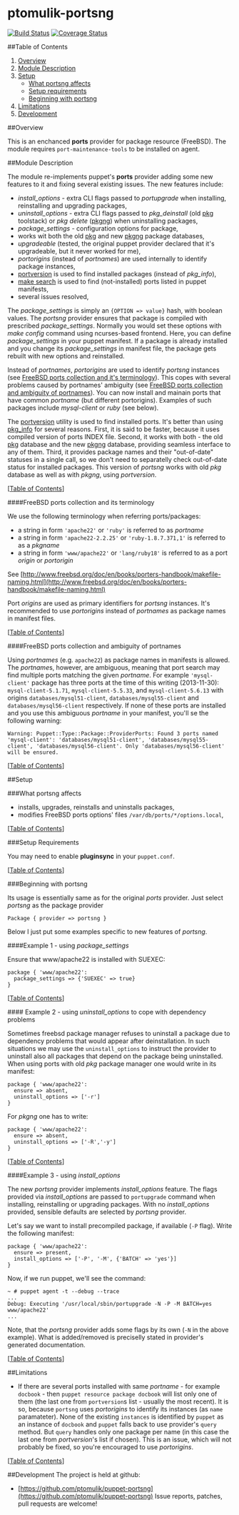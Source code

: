 # ptomulik-portsng

[![Build Status](https://travis-ci.org/ptomulik/puppet-portsng.png?branch=master)](https://travis-ci.org/ptomulik/puppet-portsng)
[![Coverage Status](https://coveralls.io/repos/ptomulik/puppet-portsng/badge.png?branch=master)](https://coveralls.io/r/ptomulik/puppet-portsng?branch=master)

##<a id="table-of-contents"></a>Table of Contents

1. [Overview](#overview)
2. [Module Description](#module-description)
3. [Setup](#setup)
    * [What portsng affects](#what-portsng-affects)
    * [Setup requirements](#setup-requirements)
    * [Beginning with portsng](#beginning-with-portsng)
4. [Limitations](#limitations)
5. [Development](#development)

##<a id="overview"></a>Overview

This is an enchanced __ports__ provider for package resource (FreeBSD). The
module requires ``port-maintenance-tools`` to be installed on agent.

##<a id="module-description"></a>Module Description

The module re-implements puppet's __ports__ provider adding some new features
to it and fixing several existing issues. The new features include:

  * *install_options* - extra CLI flags passed to *portupgrade* when
    installing, reinstalling and upgrading packages,
  * *uninstall_options* - extra CLI flags passed to *pkg_deinstall* (old
    [pkg](http://www.freebsd.org/doc/handbook/packages-using.html) toolstack)
    or *pkg delete*
    ([pkgng](http://www.freebsd.org/doc/handbook/pkgng-intro.html)) when
    uninstalling packages,
  * *package_settings* - configuration options for package,
  * works wit both the old
    [pkg](http://www.freebsd.org/doc/handbook/packages-using.html) and new
    [pkgng](http://www.freebsd.org/doc/handbook/pkgng-intro.html) package
    databases,
  * *upgradeable* (tested, the original puppet provider declared that it's
    upgradeable, but it never worked for me),
  * *portorigins* (instead of *portnames*) are used internally to identify
    package instances,
  * [portversion](http://www.freebsd.org/cgi/man.cgi?query=portversion&manpath=ports&sektion=1)
    is used to find installed packages (instead of *pkg_info*),
  * [make search](http://www.freebsd.org/cgi/man.cgi?query=ports&sektion=7) is
    used to find (not-installed) ports listed in puppet manifests,
  * several issues resolved,

The *package_settings* is simply an `{OPTION => value}` hash, with boolean
values. The *portsng* provider ensures that package is compiled with prescribed
*package_settings*. Normally you would set these options with *make config*
command using ncurses-based frontend. Here, you can define *package_settings*
in your puppet manifest. If a package is already installed and you change its
*package_settings* in manifest file, the package gets rebuilt with new options
and reinstalled.

Instead of *portnames*, *portorigins* are used to identify *portsng* instances
(see [FreeBSD ports collection and it's
terminology](#freebsd-ports-collection-and-its-terminology)). This copes with
several problems caused by portnames' ambiguity (see [FreeBSD ports collection
and ambiguity of
portnames](#freebsd-ports-collection-and-ambiguity-of-portnames)). You can now
install and mainain ports that have common *portname* (but different
portorigins). Examples of such packages include *mysql-client* or *ruby* (see
below).

The [portversion](http://www.freebsd.org/cgi/man.cgi?query=portversion&manpath=ports&sektion=1)
utility is used to find installed ports. It's better than using
[pkg_info](http://www.freebsd.org/cgi/man.cgi?query=pkg_info&sektion=1) for
several reasons. First, it is said to be faster, because it uses compiled
version of ports INDEX file. Second, it works with both - the old
[pkg](http://www.freebsd.org/doc/handbook/packages-using.html) database and the
new [pkgng](http://www.freebsd.org/doc/handbook/pkgng-intro.html) database,
providing seamless interface to any of them. Third, it provides package names
and their "out-of-date" statuses in a single call, so we don't need to
separatelly check out-of-date status for installed packages. This version of
*portsng* works with old *pkg* database as well as with *pkgng*, using
*portversion*.

[[Table of Contents](#table-of-contents)]

####<a id="freebsd-ports-collection-and-its-terminology"></a>FreeBSD ports collection and its terminology

We use the following terminology when referring ports/packages:

  * a string in form `'apache22'` or `'ruby'` is referred to as *portname*
  * a string in form `'apache22-2.2.25'` or `'ruby-1.8.7.371,1'` is referred to
    as a *pkgname*
  * a string in form `'www/apache22'` or `'lang/ruby18'` is referred to as a
    port *origin* or *portorigin*

See [http://www.freebsd.org/doc/en/books/porters-handbook/makefile-naming.html](http://www.freebsd.org/doc/en/books/porters-handbook/makefile-naming.html)

Port *origins* are used as primary identifiers for *portsng* instances. It's recommended to use *portorigins* instead of *portnames* as package names in manifest files.

[[Table of Contents](#table-of-contents)]

####<a id="freebsd-ports-collection-and-ambiguity-of-portnames"></a>FreeBSD ports collection and ambiguity of portnames

Using *portnames* (e.g. `apache22`) as package names in manifests is allowed.
The *portname*s, however, are ambiguous, meaning that port search may find
multiple ports matching the given *portname*. For example `'mysql-client'`
package has three ports at the time of this writing  (2013-11-30):
`mysql-client-5.1.71`, `mysql-client-5.5.33`, and `mysql-client-5.6.13` with
origins `databases/mysql51-client`, `databases/mysql55-client` and
`databases/mysql56-client` respectively. If none of these ports are installed
and you use this ambiguous *portname* in your manifest, you'll se the following
warning:

```console
Warning: Puppet::Type::Package::ProviderPorts: Found 3 ports named 'mysql-client': 'databases/mysql51-client', 'databases/mysql55-client', 'databases/mysql56-client'. Only 'databases/mysql56-client' will be ensured.
```

[[Table of Contents](#table-of-contents)]

##<a id="setup"></a>Setup

###<a id="what-portsng-affects"></a>What portsng affects

* installs, upgrades, reinstalls and uninstalls packages,
* modifies FreeBSD ports options' files `/var/db/ports/*/options.local`,

[[Table of Contents](#table-of-contents)]

###<a id="setup-requirements"></a>Setup Requirements

You may need to enable __pluginsync__ in your `puppet.conf`.

[[Table of Contents](#table-of-contents)]

###<a id="beginning-with-portsng"></a>Beginning with portsng

Its usage is essentially same as for the original *ports* provider. Just select
*portsng* as the package provider

```puppet
Package { provider => portsng }
```

Below I just put some examples specific to new features of *portsng*.

####<a id="example-1---using-package_settings"></a>Example 1 - using *package_settings*

Ensure that www/apache22 is installed with SUEXEC:

```puppet
package { 'www/apache22':
  package_settings => {'SUEXEC' => true}
}
```

[[Table of Contents](#table-of-contents)]

####<a id="example-2---using-uninstall_options-to-cope-with-dependency-problems"></a> Example 2 - using *uninstall_options* to cope with dependency problems

Sometimes freebsd package manager refuses to uninstall a package due to
dependency problems that would appear after deinstallation. In such situations
we may use the `uninstall_options` to instruct the provider to uninstall also
all packages that depend on the package being uninstalled. When using ports
with old *pkg* package manager one would write in its manifest:

```puppet
package { 'www/apache22':
  ensure => absent,
  uninstall_options => ['-r']
}
```

For *pkgng* one has to write:

```puppet
package { 'www/apache22':
  ensure => absent,
  uninstall_options => ['-R','-y']
}
```

[[Table of Contents](#table-of-contents)]

####<a id="example-3---using-install_options"></a>Example 3 - using *install_options*

The new *portsng* provider implements *install_options* feature. The flags
provided via *install_options* are passed to `portupgrade` command when
installing, reinstalling or upgrading packages. With no *install_options*
provided, sensible defaults are selected by *portsng* provider.

Let's say we want to install precompiled package, if available (`-P` flag).
Write the following manifest:

```puppet
package { 'www/apache22':
  ensure => present,
  install_options => ['-P', '-M', {'BATCH' => 'yes'}]
}
```

Now, if we run puppet, we'll see the command:

```console
~ # puppet agent -t --debug --trace
...
Debug: Executing '/usr/local/sbin/portupgrade -N -P -M BATCH=yes www/apache22'
...
```

Note, that the *portsng* provider adds some flags by its own (`-N` in the above
example). What is added/removed is preciselly stated in provider's generated
documentation.

[[Table of Contents](#table-of-contents)]

##<a id="limitations"></a>Limitations

* If there are several ports installed with same *portname* - for example
  `docbook` - then `puppet resource package docbook` will list only one of
  them (the last one from `portversion`s list - usually the most recent). It is
  so, because `portsng` uses *portorigins* to identify its instances (as `name`
  paramateter). None of the existing `instances` is identified by `puppet` as
  an instance of `docbook` and `puppet` falls back to use provider's `query`
  method. But `query` handles only one package per name (in this case the last
  one from *portversion*'s list if chosen). This is an issue, which will not
  probably be fixed, so you're encouraged to use *portorigins*.


[[Table of Contents](#table-of-contents)]

##<a id="development"></a>Development
The project is held at github:
* [https://github.com/ptomulik/puppet-portsng](https://github.com/ptomulik/puppet-portsng)
Issue reports, patches, pull requests are welcome!
